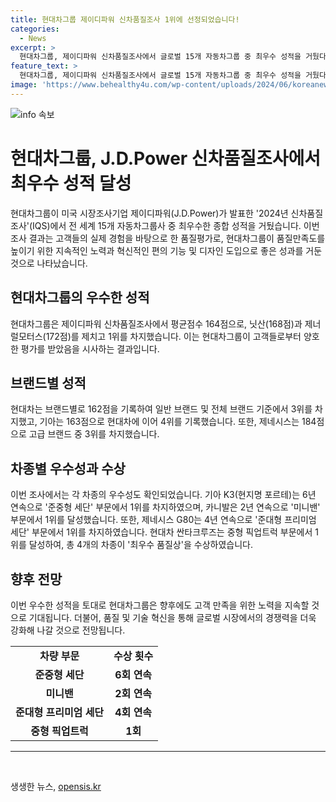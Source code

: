 ```yaml
---
title: 현대차그룹 제이디파워 신차품질조사 1위에 선정되었습니다!
categories:
  - News
excerpt: >
  현대차그룹, 제이디파워 신차품질조사에서 글로벌 15개 자동차그룹 중 최우수 성적을 거뒀다. 약 10만명의 고객을 대상으로 227개 항목 설문조사를 기반으로 진행된 이번 조사에서 현대차그룹은 평균점수 164점을 기록, 닛산과 제너럴모터스를 제치고 1위를 차지했다. 현대차는 인포테인먼트, 주행보조 및 안전 기능 등에서 우수한 평가를 받았고, 기아는 4위를 차지했다. 또한 기아 K3, 카니발, 제네시스 G80, 현대차 싼타크루즈 등 4개 차종이 최우수 품질상을 수상했다.
feature_text: >
  현대차그룹, 제이디파워 신차품질조사에서 글로벌 15개 자동차그룹 중 최우수 성적을 거뒀다. 약 10만명의 고객을 대상으로 227개 항목 설문조사를 기반으로 진행된 이번 조사에서 현대차그룹은 평균점수 164점을 기록, 닛산과 제너럴모터스를 제치고 1위를 차지했다. 현대차는 인포테인먼트, 주행보조 및 안전 기능 등에서 우수한 평가를 받았고, 기아는 4위를 차지했다. 또한 기아 K3, 카니발, 제네시스 G80, 현대차 싼타크루즈 등 4개 차종이 최우수 품질상을 수상했다.
image: 'https://www.behealthy4u.com/wp-content/uploads/2024/06/koreanews.jpg'
---
```


<p><img src="https://www.behealthy4u.com/wp-content/uploads/2024/06/koreanews.jpg" alt="info 속보" /></p>

<h1>현대차그룹, J.D.Power 신차품질조사에서 최우수 성적 달성</h1>

<p data-ke-size="size16">현대차그룹이 미국 시장조사기업 제이디파워(J.D.Power)가 발표한 '2024년 신차품질조사'(IQS)에서 전 세계 15개 자동차그룹사 중 최우수한 종합 성적을 거뒀습니다. 이번 조사 결과는 고객들의 실제 경험을 바탕으로 한 품질평가로, 현대차그룹이 품질만족도를 높이기 위한 지속적인 노력과 혁신적인 편의 기능 및 디자인 도입으로 좋은 성과를 거둔 것으로 나타났습니다.</p>

<h2 data-ke-size="size26">현대차그룹의 우수한 성적</h2>

<p data-ke-size="size16">현대차그룹은 제이디파워 신차품질조사에서 평균점수 164점으로, 닛산(168점)과 제너럴모터스(172점)를 제치고 1위를 차지했습니다. 이는 현대차그룹이 고객들로부터 양호한 평가를 받았음을 시사하는 결과입니다.</p>

<h2 data-ke-size="size26">브랜드별 성적</h2>

<p data-ke-size="size16">현대차는 브랜드별로 162점을 기록하여 일반 브랜드 및 전체 브랜드 기준에서 3위를 차지했고, 기아는 163점으로 현대차에 이어 4위를 기록했습니다. 또한, 제네시스는 184점으로 고급 브랜드 중 3위를 차지했습니다.</p>

<h2 data-ke-size="size26">차종별 우수성과 수상</h2>

<p data-ke-size="size16">이번 조사에서는 각 차종의 우수성도 확인되었습니다. 기아 K3(현지명 포르테)는 6년 연속으로 '준중형 세단' 부문에서 1위를 차지하였으며, 카니발은 2년 연속으로 '미니밴' 부문에서 1위를 달성했습니다. 또한, 제네시스 G80는 4년 연속으로 '준대형 프리미엄 세단' 부문에서 1위를 차지하였습니다. 현대차 싼타크루즈는 중형 픽업트럭 부문에서 1위를 달성하여, 총 4개의 차종이 '최우수 품질상'을 수상하였습니다.</p>

<h2 data-ke-size="size26">향후 전망</h2>

<p data-ke-size="size16">이번 우수한 성적을 토대로 현대차그룹은 향후에도 고객 만족을 위한 노력을 지속할 것으로 기대됩니다. 더불어, 품질 및 기술 혁신을 통해 글로벌 시장에서의 경쟁력을 더욱 강화해 나갈 것으로 전망됩니다.</p>

<table>
    <tbody>
        <tr>
            <td style="text-align: center; height: 17px;"><b>차량 부문</b></td>
            <td style="text-align: center; height: 17px;"><b>수상 횟수</b></td>
        </tr>
        <tr>
            <td style="text-align: center; height: 17px;"><b>준중형 세단</b></td>
            <td style="text-align: center; height: 17px;"><b>6회 연속</b></td>
        </tr>
        <tr>
            <td style="text-align: center; height: 17px;"><b>미니밴</b></td>
            <td style="text-align: center; height: 17px;"><b>2회 연속</b></td>
        </tr>
        <tr>
            <td style="text-align: center; height: 17px;"><b>준대형 프리미엄 세단</b></td>
            <td style="text-align: center; height: 17px;"><b>4회 연속</b></td>
        </tr>
        <tr>
            <td style="text-align: center; height: 17px;"><b>중형 픽업트럭</b></td>
            <td style="text-align: center; height: 17px;"><b>1회</b></td>
        </tr>
    </tbody>
</table>

<hr>

<p data-ke-size="size16">&nbsp;</p>
생생한 뉴스, <a href="https://opensis.kr" rel="dofollow">opensis.kr</a>


